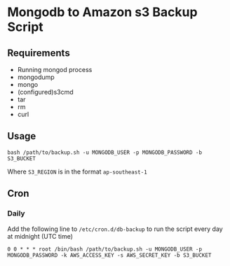 # Mongodb to Amazon s3 Backup Script

## Requirements

* Running mongod process
* mongodump
* mongo
* (configured)s3cmd
* tar
* rm
* curl

## Usage

`bash /path/to/backup.sh -u MONGODB_USER -p MONGODB_PASSWORD -b S3_BUCKET`

Where `S3_REGION` is in the format `ap-southeast-1`

## Cron

### Daily

Add the following line to `/etc/cron.d/db-backup` to run the script every day at midnight (UTC time)

    0 0 * * * root /bin/bash /path/to/backup.sh -u MONGODB_USER -p MONGODB_PASSWORD -k AWS_ACCESS_KEY -s AWS_SECRET_KEY -b S3_BUCKET

